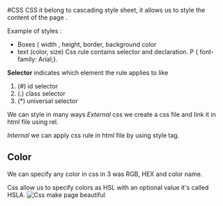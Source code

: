 #CSS
CSS it belong to cascading style sheet, it allows us to style the content of the page .

Example of styles :
* Boxes ( width , height, border, background color
* text (color, size) 
Css rule contains selector and declaration.
P { font-family: Arial;}.

**Selector** indicates which element the rule applies to like 
1. (#) id selector
2. (.) class selector
3. (*) universal selector

We can style in many ways
 *External* css we create a css file and link it in html file using rel.

*Internal* we can apply css rule in html file by using style tag.

## Color
We can specify any color in css in 3 was RGB, HEX and color name.

Css allow us to specify colors as HSL with an optional value it's called HSLA.
![Css make page beautiful](https://miro.medium.com/max/600/1*OFsc0SD55jhi8cjo7aCA4w.jpeg)
